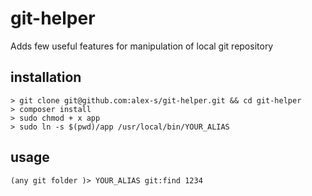 # git-helper
Adds few useful features for manipulation of local git repository

## installation

```
> git clone git@github.com:alex-s/git-helper.git && cd git-helper
> composer install
> sudo chmod + x app
> sudo ln -s $(pwd)/app /usr/local/bin/YOUR_ALIAS
```  

## usage

```
(any git folder )> YOUR_ALIAS git:find 1234
```  